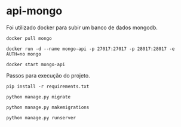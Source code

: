 # api-mongo

Foi utilizado docker para subir um banco de dados mongodb.
```
docker pull mongo
```
```
docker run -d --name mongo-api -p 27017:27017 -p 28017:28017 -e AUTH=no mongo
```
```
docker start mongo-api
```
Passos para execução do projeto.

```
pip install -r requirements.txt
```
```
python manage.py migrate
```
```
python manage.py makemigrations
```
```
python manage.py runserver
```

